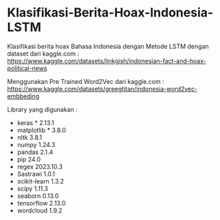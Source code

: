 # Klasifikasi-Berita-Hoax-Indonesia-LSTM
Klasifikasi berita hoax Bahasa Indonesia dengan Metode LSTM dengan dataset dari kaggle.com : https://www.kaggle.com/datasets/linkgish/indonesian-fact-and-hoax-political-news 

Menggunakan Pre Trained Word2Vec dari kaggle.com : https://www.kaggle.com/datasets/greegtitan/indonesia-word2vec-embbeding

Library yang digunakan :
* keras                       * 2.13.1
* matplotlib                  * 3.8.0
* nltk                         3.8.1
* numpy                        1.24.3
* pandas                       2.1.4
* pip                          24.0
* regex                        2023.10.3
* Sastrawi                     1.0.1
* scikit-learn                 1.3.2
* scipy                        1.11.3
* seaborn                      0.13.0
* tensorflow                   2.13.0
* wordcloud                    1.9.2

